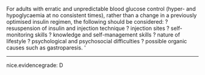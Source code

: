 For adults with erratic and unpredictable blood glucose control (hyper- and hypoglycaemia at no consistent times), rather than a change in a previously optimised insulin regimen, the following should be considered:
? resuspension of insulin and injection technique
? injection sites
? self-monitoring skills
? knowledge and self-management skills
? nature of lifestyle
? psychological and psychosocial difficulties
? possible organic causes such as gastroparesis. 
'

---
 nice.evidencegrade: D
